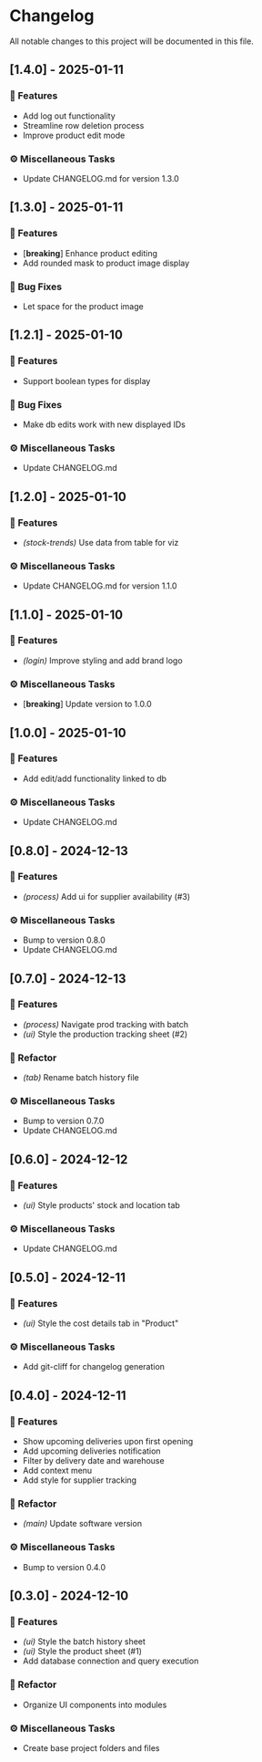 # Changelog

All notable changes to this project will be documented in this file.

## [1.4.0] - 2025-01-11

### 🚀 Features

- Add log out functionality
- Streamline row deletion process
- Improve product edit mode

### ⚙️ Miscellaneous Tasks

- Update CHANGELOG.md for version 1.3.0

## [1.3.0] - 2025-01-11

### 🚀 Features

- [**breaking**] Enhance product editing
- Add rounded mask to product image display

### 🐛 Bug Fixes

- Let space for the product image

## [1.2.1] - 2025-01-10

### 🚀 Features

- Support boolean types for display

### 🐛 Bug Fixes

- Make db edits work with new displayed IDs

### ⚙️ Miscellaneous Tasks

- Update CHANGELOG.md

## [1.2.0] - 2025-01-10

### 🚀 Features

- *(stock-trends)* Use data from table for viz

### ⚙️ Miscellaneous Tasks

- Update CHANGELOG.md for version 1.1.0

## [1.1.0] - 2025-01-10

### 🚀 Features

- *(login)* Improve styling and add brand logo

### ⚙️ Miscellaneous Tasks

- [**breaking**] Update version to 1.0.0

## [1.0.0] - 2025-01-10

### 🚀 Features

- Add edit/add functionality linked to db

### ⚙️ Miscellaneous Tasks

- Update CHANGELOG.md

## [0.8.0] - 2024-12-13

### 🚀 Features

- *(process)* Add ui for supplier availability (#3)

### ⚙️ Miscellaneous Tasks

- Bump to version 0.8.0
- Update CHANGELOG.md

## [0.7.0] - 2024-12-13

### 🚀 Features

- *(process)* Navigate prod tracking with batch
- *(ui)* Style the production tracking sheet (#2)

### 🚜 Refactor

- *(tab)* Rename batch history file

### ⚙️ Miscellaneous Tasks

- Bump to version 0.7.0
- Update CHANGELOG.md

## [0.6.0] - 2024-12-12

### 🚀 Features

- *(ui)* Style products' stock and location tab

### ⚙️ Miscellaneous Tasks

- Update CHANGELOG.md

## [0.5.0] - 2024-12-11

### 🚀 Features

- *(ui)* Style the cost details tab in "Product"

### ⚙️ Miscellaneous Tasks

- Add git-cliff for changelog generation

## [0.4.0] - 2024-12-11

### 🚀 Features

- Show upcoming deliveries upon first opening
- Add upcoming deliveries notification
- Filter by delivery date and warehouse
- Add context menu
- Add style for supplier tracking

### 🚜 Refactor

- *(main)* Update software version

### ⚙️ Miscellaneous Tasks

- Bump to version 0.4.0

## [0.3.0] - 2024-12-10

### 🚀 Features

- *(ui)* Style the batch history sheet
- *(ui)* Style the product sheet (#1)
- Add database connection and query execution

### 🚜 Refactor

- Organize UI components into modules

### ⚙️ Miscellaneous Tasks

- Create base project folders and files

<!-- generated by git-cliff -->
